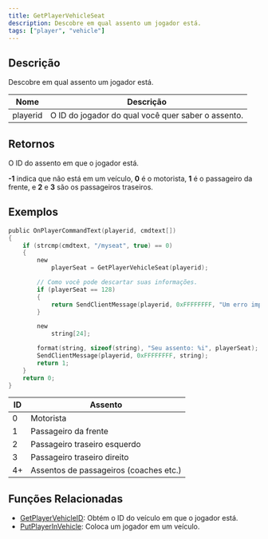 ```yaml
---
title: GetPlayerVehicleSeat
description: Descobre em qual assento um jogador está.
tags: ["player", "vehicle"]
---
```


## Descrição

Descobre em qual assento um jogador está.

| Nome      | Descrição                                       |
| --------- | ----------------------------------------------- |
| playerid  | O ID do jogador do qual você quer saber o assento. |

## Retornos

O ID do assento em que o jogador está.

**-1** indica que não está em um veículo, **0** é o motorista, **1** é o passageiro da frente, e **2** e **3** são os passageiros traseiros.

## Exemplos

```c
public OnPlayerCommandText(playerid, cmdtext[])
{
    if (strcmp(cmdtext, "/myseat", true) == 0)
    {
        new
            playerSeat = GetPlayerVehicleSeat(playerid);

        // Como você pode descartar suas informações.
        if (playerSeat == 128)
        {
            return SendClientMessage(playerid, 0xFFFFFFFF, "Um erro impediu que retornássemos o ID do assento.");
        }

        new
            string[24];

        format(string, sizeof(string), "Seu assento: %i", playerSeat);
        SendClientMessage(playerid, 0xFFFFFFFF, string);
        return 1;
    }
    return 0;
}
```

| ID  | Assento                       |
| --- | ------------------------------ |
| 0   | Motorista                     |
| 1   | Passageiro da frente          |
| 2   | Passageiro traseiro esquerdo   |
| 3   | Passageiro traseiro direito    |
| 4+  | Assentos de passageiros (coaches etc.) |

## Funções Relacionadas

- [GetPlayerVehicleID](GetPlayerVehicleID): Obtém o ID do veículo em que o jogador está.
- [PutPlayerInVehicle](PutPlayerInVehicle): Coloca um jogador em um veículo.
